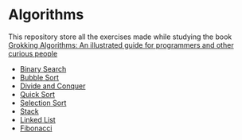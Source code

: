 # Algorithms

This repository store all the exercises made while studying the book [Grokking Algorithms: An illustrated guide for programmers and other curious people](https://www.amazon.com.br/Grokking-Algorithms-illustrated-programmers-curious-ebook/dp/B09781V6F7/ref=sr_1_1?__mk_pt_BR=%C3%85M%C3%85%C5%BD%C3%95%C3%91&crid=13E21N905UDSI&keywords=Grokking+Algorithms&qid=1685120847&sprefix=made+while+studying+the+book+grokking+algorithms%2Caps%2C218&sr=8-1)

- [Binary Search]()
- [Bubble Sort]()
- [Divide and Conquer]()
- [Quick Sort]()
- [Selection Sort]()
- [Stack]()
- [Linked List]()
- [Fibonacci]()